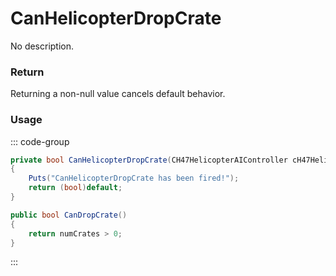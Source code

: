 # CanHelicopterDropCrate
<Badge type="info" text="Vehicle"/>[<Badge type="danger" text="Carbon Compatible"/>](https://github.com/CarbonCommunity/Carbon)[<Badge type="warning" text="Oxide Compatible"/>](https://github.com/OxideMod/Oxide.Rust)
No description.
### Return
Returning a non-null value cancels default behavior.

### Usage
::: code-group
```csharp [Example]
private bool CanHelicopterDropCrate(CH47HelicopterAIController cH47HelicopterAIController)
{
	Puts("CanHelicopterDropCrate has been fired!");
	return (bool)default;
}
```
```csharp [Source — Assembly-CSharp @ CH47HelicopterAIController]
public bool CanDropCrate()
{
	return numCrates > 0;
}

```
:::
